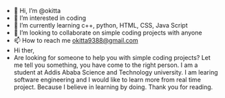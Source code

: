 - 👋 Hi, I’m @okitta
- 👀 I’m interested in coding
- 🌱 I’m currently learning c++, python, HTML, CSS, Java Script
- 💞️ I’m looking to collaborate on simple coding projects with anyone
- 📫 How to reach me okitta9388@gmail.com
- Hi ther,
- Are looking for someone to help you with simple coding projects? Let me tell you something, you have come to the right person. I am a student at Addis Ababa Science and Technology university. I am learing software engineering and I would like to learn more from real time project. Because I believe in learning by doing. Thank you for reading. 

<!---
okitta/okitta is a ✨ special ✨ repository because its `README.md` (this file) appears on your GitHub profile.
You can click the Preview link to take a look at your changes.
--->

